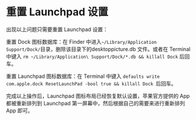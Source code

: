 <h1>重置 Launchpad 设置 </h1> 

出现以上问题只需要重置 Launchpad 设置：  

重置 Dock 图标数据库：在 Finder 中进入` ~/Library/Application Support/Dock/ `目录，删除该目录下的desktoppicture.db 文件。或者在 Terminal 中键入 `rm ~/Library/Application\ Support/Dock/*.db && killall Dock` 后回车。  

重置 Launchpad 图标数据库：在 Terminal 中键入 `defaults write com.apple.dock ResetLaunchPad -bool true && killall Dock `后回车。  
 
完成以上操作后，Launchpad 图标布局已经恢复默认设置，苹果官方提供的 App 都被重新排列到 Launchpad 第一屏幕中，然后根据自己的需要来进行重新排列 App 即可。